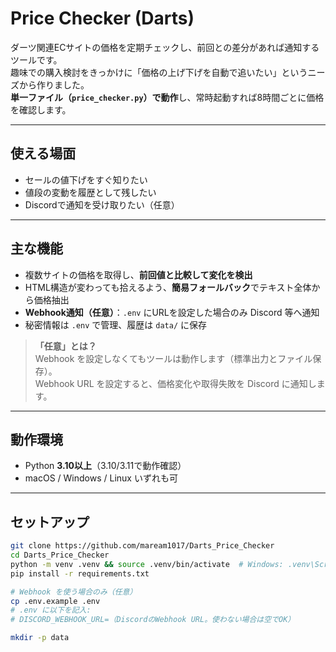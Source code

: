 # Price Checker (Darts)

ダーツ関連ECサイトの価格を定期チェックし、前回との差分があれば通知するツールです。  
趣味での購入検討をきっかけに「価格の上げ下げを自動で追いたい」というニーズから作りました。  
**単一ファイル（`price_checker.py`）で動作**し、常時起動すれば8時間ごとに価格を確認します。

---

## 使える場面
- セールの値下げをすぐ知りたい
- 値段の変動を履歴として残したい
- Discordで通知を受け取りたい（任意）

---

## 主な機能
- 複数サイトの価格を取得し、**前回値と比較して変化を検出**
- HTML構造が変わっても拾えるよう、**簡易フォールバック**でテキスト全体から価格抽出
- **Webhook通知（任意）**：`.env` にURLを設定した場合のみ Discord 等へ通知
- 秘密情報は `.env` で管理、履歴は `data/` に保存

> **「任意」とは？**  
> Webhook を設定しなくてもツールは動作します（標準出力とファイル保存）。  
> Webhook URL を設定すると、価格変化や取得失敗を Discord に通知します。

---

## 動作環境
- Python **3.10以上**（3.10/3.11で動作確認）
- macOS / Windows / Linux いずれも可

---

## セットアップ
```bash
git clone https://github.com/maream1017/Darts_Price_Checker
cd Darts_Price_Checker
python -m venv .venv && source .venv/bin/activate  # Windows: .venv\Scripts\activate
pip install -r requirements.txt

# Webhook を使う場合のみ（任意）
cp .env.example .env
# .env に以下を記入:
# DISCORD_WEBHOOK_URL=（DiscordのWebhook URL。使わない場合は空でOK）

mkdir -p data